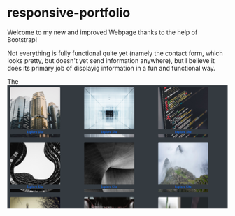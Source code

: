 # responsive-portfolio

Welcome to my new and improved Webpage thanks to the help of Bootstrap! 

Not everything is fully functional quite yet (namely the contact form, which looks pretty, but doesn't yet send information anywhere), but I believe it does its primary job of displayig information in a fun and functional way. 

The 
![Links in my porfolio gallery are clickable](./MD/clickable.png)